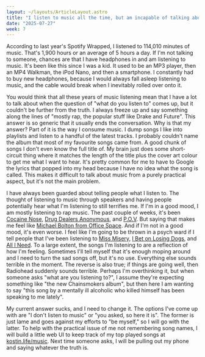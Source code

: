 ```yaml
---
layout: ~/layouts/ArticleLayout.astro
title: "I listen to music all the time, but am incapable of talking about it"
date: "2025-07-27"
week: 7
---
```


According to last year's Spotify Wrapped, I listened to 114,010 minutes of music. That's 1,900 hours or an average of 5 hours a day. If I'm not talking to someone, chances are that I have headphones in and am listening to music. It's been like this since I was a kid. It used to be an MP3 player, then an MP4 Walkman, the iPod Nano, and then a smartphone. I constantly had to buy new headphones, because I would always fall asleep listening to music, and the cable would break when I inevitably rolled over onto it.

You would think that all these years of music listening mean that I have a lot to talk about when the question of "what do you listen to" comes up, but it couldn't be further from the truth. I always freeze up and say something along the lines of "mostly rap, the popular stuff like Drake and Future". This answer is so generic that it usually ends the conversation. Why is that my answer? Part of it is the way I consume music. I dump songs I like into playlists and listen to a handful of the latest tracks. I probably couldn't name the album that most of my favourite songs came from. A good chunk of songs I don't even know the full title of. My brain just does some short-circuit thing where it matches the length of the title plus the cover art colour to get me what I want to hear. It's pretty common for me to have to Google the lyrics that popped into my head because I have no idea what the song is called. This makes it difficult to talk about music from a purely practical aspect, but it's not the main problem.

I have always been guarded about telling people what I listen to. The thought of listening to music through speakers and having people potentially hear what I'm listening to still terrifies me. If I'm in a good mood, I am mostly listening to rap music. The past couple of weeks, it's been [Cocaine Nose](https://open.spotify.com/track/4rXxjHSAglOynjIF8Z34dx?si=5dc8a9221e324753), [Drug Dealers Anonymous](https://open.spotify.com/track/1b6rmL3VXBgYTbn61kM8wT?si=6b3f0c958d074b29), and [P.O.V](https://open.spotify.com/track/0mwlZQjUxspUTpAzLwexw7?si=e5440c4437724baa). But saying that makes me feel like [Michael Bolton from Office Space](https://www.youtube.com/watch?v=XASNM1XEQPs). And if I'm not in a good mood, it's even worse. I feel like I'm going to be thrown in a psych ward if I tell people that I've been listening to [Miss Misery](https://open.spotify.com/track/4zetUxeSCCDwrr1jJT0SuD?si=028e316afc994a80), [I Bet on Losing Dogs](https://open.spotify.com/track/2Co0IjcLTSHMtodwD4gzfg?si=28db4753cf1242ff), and [All I Need](https://open.spotify.com/track/5Qv2Nby1xTr9pQyjkrc94J?si=c958745c19634c57). To a large extent, the songs I'm listening to are a reflection of how I'm feeling. Sometimes I'll tell myself that it's enough moping around and I need to turn the sad songs off, but it's no use. Everything else sounds terrible in the moment. The reverse is also true; if things are going well, then Radiohead suddenly sounds terrible. Perhaps I'm overthinking it, but when someone asks "what are you listening to?", I assume they're expecting something like "the new Chainsmokers album", but then here I am wanting to say "this song by a mentally ill alcoholic who killed himself has been speaking to me lately".

My current answer sucks, and I need to change it. The options I've come up with are "I don't listen to music" or "you asked, so here it is". The former is just lame and goes against my efforts to "be myself," so I will go with the latter. To help with the practical issue of me not remembering song names, I will build a little web UI to keep track of my top played songs at [kostin.life/music](kostin.life/music). Next time someone asks, I will be pulling out my phone and saying whatever the truth is.
